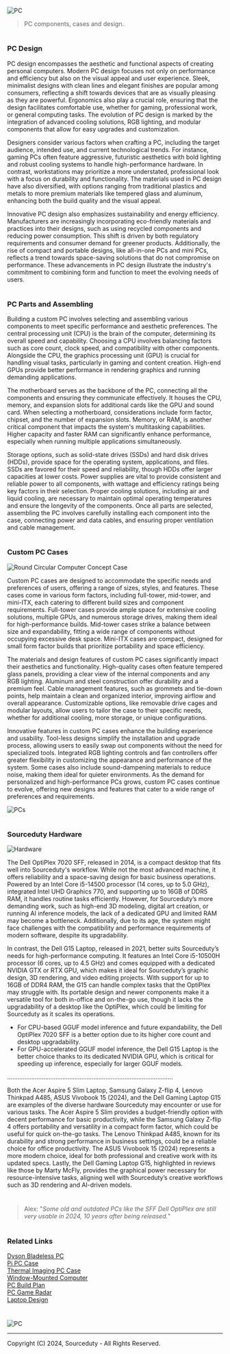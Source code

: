 ![PC](https://github.com/user-attachments/assets/8bf0ff1d-7cd0-4e2c-bf85-c8f9591adcd7)

> PC components, cases and design.

#
### PC Design

PC design encompasses the aesthetic and functional aspects of creating personal computers. Modern PC design focuses not only on performance and efficiency but also on the visual appeal and user experience. Sleek, minimalist designs with clean lines and elegant finishes are popular among consumers, reflecting a shift towards devices that are as visually pleasing as they are powerful. Ergonomics also play a crucial role, ensuring that the design facilitates comfortable use, whether for gaming, professional work, or general computing tasks. The evolution of PC design is marked by the integration of advanced cooling solutions, RGB lighting, and modular components that allow for easy upgrades and customization.

Designers consider various factors when crafting a PC, including the target audience, intended use, and current technological trends. For instance, gaming PCs often feature aggressive, futuristic aesthetics with bold lighting and robust cooling systems to handle high-performance hardware. In contrast, workstations may prioritize a more understated, professional look with a focus on durability and functionality. The materials used in PC design have also diversified, with options ranging from traditional plastics and metals to more premium materials like tempered glass and aluminum, enhancing both the build quality and the visual appeal.

Innovative PC design also emphasizes sustainability and energy efficiency. Manufacturers are increasingly incorporating eco-friendly materials and practices into their designs, such as using recycled components and reducing power consumption. This shift is driven by both regulatory requirements and consumer demand for greener products. Additionally, the rise of compact and portable designs, like all-in-one PCs and mini PCs, reflects a trend towards space-saving solutions that do not compromise on performance. These advancements in PC design illustrate the industry's commitment to combining form and function to meet the evolving needs of users.

#
### PC Parts and Assembling

Building a custom PC involves selecting and assembling various components to meet specific performance and aesthetic preferences. The central processing unit (CPU) is the brain of the computer, determining its overall speed and capability. Choosing a CPU involves balancing factors such as core count, clock speed, and compatibility with other components. Alongside the CPU, the graphics processing unit (GPU) is crucial for handling visual tasks, particularly in gaming and content creation. High-end GPUs provide better performance in rendering graphics and running demanding applications.

The motherboard serves as the backbone of the PC, connecting all the components and ensuring they communicate effectively. It houses the CPU, memory, and expansion slots for additional cards like the GPU and sound card. When selecting a motherboard, considerations include form factor, chipset, and the number of expansion slots. Memory, or RAM, is another critical component that impacts the system's multitasking capabilities. Higher capacity and faster RAM can significantly enhance performance, especially when running multiple applications simultaneously.

Storage options, such as solid-state drives (SSDs) and hard disk drives (HDDs), provide space for the operating system, applications, and files. SSDs are favored for their speed and reliability, though HDDs offer larger capacities at lower costs. Power supplies are vital to provide consistent and reliable power to all components, with wattage and efficiency ratings being key factors in their selection. Proper cooling solutions, including air and liquid cooling, are necessary to maintain optimal operating temperatures and ensure the longevity of the components. Once all parts are selected, assembling the PC involves carefully installing each component into the case, connecting power and data cables, and ensuring proper ventilation and cable management.

#
### Custom PC Cases

![Round Circular Computer Concept Case](https://github.com/user-attachments/assets/80334a1d-a296-4dd7-bdd0-3b4e320ae150)

Custom PC cases are designed to accommodate the specific needs and preferences of users, offering a range of sizes, styles, and features. These cases come in various form factors, including full-tower, mid-tower, and mini-ITX, each catering to different build sizes and component requirements. Full-tower cases provide ample space for extensive cooling solutions, multiple GPUs, and numerous storage drives, making them ideal for high-performance builds. Mid-tower cases strike a balance between size and expandability, fitting a wide range of components without occupying excessive desk space. Mini-ITX cases are compact, designed for small form factor builds that prioritize portability and space efficiency.

The materials and design features of custom PC cases significantly impact their aesthetics and functionality. High-quality cases often feature tempered glass panels, providing a clear view of the internal components and any RGB lighting. Aluminum and steel construction offer durability and a premium feel. Cable management features, such as grommets and tie-down points, help maintain a clean and organized interior, improving airflow and overall appearance. Customizable options, like removable drive cages and modular layouts, allow users to tailor the case to their specific needs, whether for additional cooling, more storage, or unique configurations.

Innovative features in custom PC cases enhance the building experience and usability. Tool-less designs simplify the installation and upgrade process, allowing users to easily swap out components without the need for specialized tools. Integrated RGB lighting controls and fan controllers offer greater flexibility in customizing the appearance and performance of the system. Some cases also include sound-dampening materials to reduce noise, making them ideal for quieter environments. As the demand for personalized and high-performance PCs grows, custom PC cases continue to evolve, offering new designs and features that cater to a wide range of preferences and requirements.

![PCs](https://github.com/sourceduty/PC_Design/assets/123030236/76cae170-fb99-4b83-9707-89a4b6522fed)

#
### Sourceduty Hardware

![Hardware](https://github.com/user-attachments/assets/5d57d0b9-261e-496c-8b46-98d4d7d17de8)

The Dell OptiPlex 7020 SFF, released in 2014, is a compact desktop that fits well into Sourceduty's workflow. While not the most advanced machine, it offers reliability and a space-saving design for basic business operations. Powered by an Intel Core i5-14500 processor (14 cores, up to 5.0 GHz), integrated Intel UHD Graphics 770, and supporting up to 16GB of DDR5 RAM, it handles routine tasks efficiently. However, for Sourceduty’s more demanding work, such as high-end 3D modeling, digital art creation, or running AI inference models, the lack of a dedicated GPU and limited RAM may become a bottleneck. Additionally, due to its age, the system might face challenges with the compatibility and performance requirements of modern software, despite its upgradability.

In contrast, the Dell G15 Laptop, released in 2021, better suits Sourceduty’s needs for high-performance computing. It features an Intel Core i5-10500H processor (6 cores, up to 4.5 GHz) and comes equipped with a dedicated NVIDIA GTX or RTX GPU, which makes it ideal for Sourceduty’s graphic design, 3D rendering, and video editing projects. With support for up to 16GB of DDR4 RAM, the G15 can handle complex tasks that the OptiPlex may struggle with. Its portable design and newer components make it a versatile tool for both in-office and on-the-go use, though it lacks the upgradability of a desktop like the OptiPlex, which could be limiting for Sourceduty as it scales its operations.

- For CPU-based GGUF model inference and future expandability, the Dell OptiPlex 7020 SFF is a better option due to its higher core count and desktop upgradability.
- For GPU-accelerated GGUF model inference, the Dell G15 Laptop is the better choice thanks to its dedicated NVIDIA GPU, which is critical for speeding up inference, especially for larger GGUF models.

................................................................................................

Both the Acer Aspire 5 Slim Laptop, Samsung Galaxy Z-flip 4, Lenovo Thinkpad A485, ASUS Vivobook 15 (2024), and the Dell Gaming Laptop G15 are examples of the diverse hardware Sourceduty may encounter or use for various tasks. The Acer Aspire 5 Slim provides a budget-friendly option with decent performance for basic productivity, while the Samsung Galaxy Z-flip 4 offers portability and versatility in a compact form factor, which could be useful for quick on-the-go tasks. The Lenovo Thinkpad A485, known for its durability and strong performance in business settings, could be a reliable choice for office productivity. The ASUS Vivobook 15 (2024) represents a more modern choice, ideal for both professional and creative work with its updated specs. Lastly, the Dell Gaming Laptop G15, highlighted in reviews like those by Marty McFly, provides the graphical power necessary for resource-intensive tasks, aligning well with Sourceduty’s creative workflows such as 3D rendering and AI-driven models.

#

> Alex: "*Some old and outdated PCs like the SFF Dell OptiPlex are still very usable in 2024, 10 years after being released.*"

#
### Related Links

[Dyson Bladeless PC](https://github.com/sourceduty/Dyson_Bladeless_PC)
<br>
[Pi PC Case](https://github.com/sourceduty/Pi-PC_Case)
<br>
[Thermal Imaging PC Case](https://github.com/sourceduty/Thermal_Imaging_PC_Case)
<br>
[Window-Mounted Computer](https://github.com/sourceduty/Window-Mounted_Computer)
<br>
[PC Build Plan](https://chat.openai.com/g/g-W9wTtIyiJ-pc-build-plan)
<br>
[PC Game Radar](https://chat.openai.com/g/g-Er7chyOmE-pc-game-radar)
<br>
[Laptop Design](https://github.com/sourceduty/Laptop_Design)

#
![PC](https://github.com/user-attachments/assets/0e7a5485-5347-41c6-9626-b1c9de1e78c7)

***
Copyright (C) 2024, Sourceduty - All Rights Reserved.
